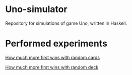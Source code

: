 # Uno-simulator
Repository for simulations of game Uno, written in Haskell.

# Performed experiments
[How much more first wins with random cards](https://github.com/Mdominykas/Uno-simulator/tree/benefit-of-starting-first)

[How much more first wins with random deck](https://github.com/Mdominykas/Uno-simulator/tree/calculations-from-game-state)

